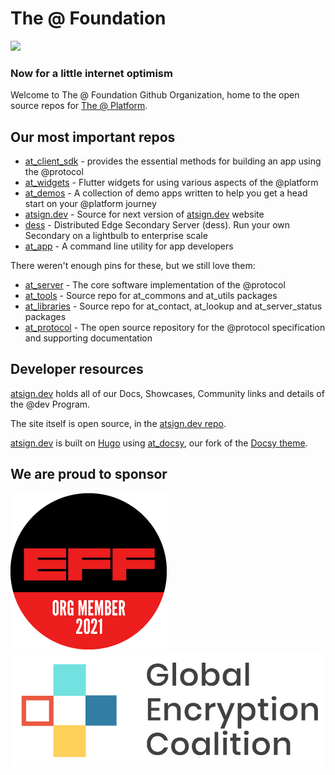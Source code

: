 # The @ Foundation

<img src="https://atsign.dev/assets/img/@dev.png?sanitize=true">

### Now for a little internet optimism

Welcome to The @ Foundation Github Organization, home to the open source
repos for [The @ Platform](https://atsign.dev/docs/).

## Our most important repos

* [at_client_sdk](https://github.com/atsign-foundation/at_client_sdk) -
provides the essential methods for building an app using the @protocol
* [at_widgets](https://github.com/atsign-foundation/at_widgets) -
Flutter widgets for using various aspects of the @‎platform
* [at_demos](https://github.com/atsign-foundation/at_demos) -
A collection of demo apps written to help you get a head start on your
@‎platform journey
* [atsign.dev](https://github.com/atsign-foundation/atsign.dev) -
Source for next version of [atsign.dev](https://atsign.dev) website
* [dess](https://github.com/atsign-foundation/dess) -
Distributed Edge Secondary Server (dess). Run your own Secondary on
a lightbulb to enterprise scale
* [at_app](https://github.com/atsign-foundation/at_app) -
A command line utility for app developers

There weren't enough pins for these, but we still love them:

* [at_server](https://github.com/atsign-foundation/at_server) -
The core software implementation of the @‎protocol
* [at_tools](https://github.com/atsign-foundation/at_tools) -
Source repo for at_commons and at_utils packages
* [at_libraries](https://github.com/atsign-foundation/at_libraries) -
Source repo for at_contact, at_lookup and at_server_status packages
* [at_protocol](https://github.com/atsign-foundation/at_protocol) -
The open source repository for the @‎protocol specification and supporting
documentation

## Developer resources

[atsign.dev](https://atsign.dev) holds all of our Docs, Showcases, Community
links and details of the @dev Program.

The site itself is open source, in the
[atsign.dev repo](https://github.com/atsign-foundation/atsign.dev).

[atsign.dev](https://atsign.dev) is built on [Hugo](https://gohugo.io/)
using [at_docsy](https://github.com/atsign-foundation/at_docsy), our fork of
the [Docsy theme](https://www.docsy.dev/).

## We are proud to sponsor

![EFF](2021-org-member-badge.png)
![Global Encryption Coalition](GEC-graphics-01.png)